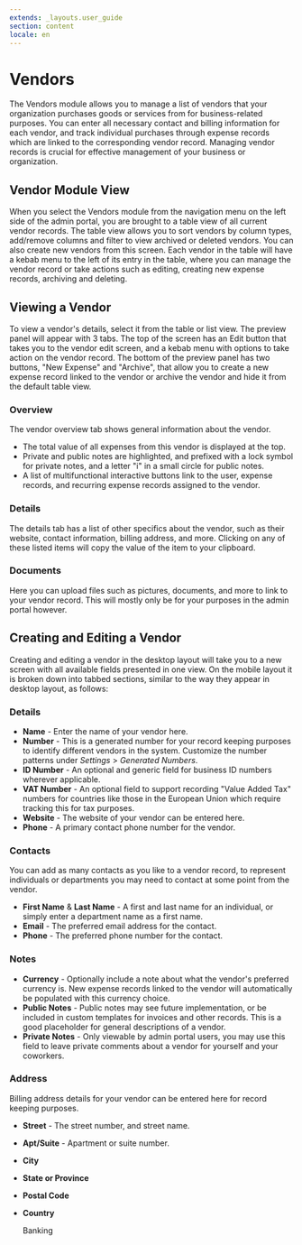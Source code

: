 ```yaml
---
extends: _layouts.user_guide
section: content
locale: en
---
```


# Vendors

The Vendors module allows you to manage a list of vendors that your organization purchases goods or services from for business-related purposes. You can enter all necessary contact and billing information for each vendor, and track individual purchases through expense records which are linked to the corresponding vendor record. Managing vendor records is crucial for effective management of your business or organization.

## Vendor Module View

When you select the Vendors module from the navigation menu on the left side of the admin portal, you are brought to a table view of all current vendor records. The table view allows you to sort vendors by column types, add/remove columns and filter to view archived or deleted vendors. You can also create new vendors from this screen. Each vendor in the table will have a kebab menu to the left of its entry in the table, where you can manage the vendor record or take actions such as editing, creating new expense records, archiving and deleting.

## Viewing a Vendor

To view a vendor's details, select it from the table or list view. The preview panel will appear with 3 tabs. The top of the screen has an Edit button that takes you to the vendor edit screen, and a kebab menu with options to take action on the vendor record. The bottom of the preview panel has two buttons, "New Expense" and "Archive", that allow you to create a new expense record linked to the vendor or archive the vendor and hide it from the default table view.

### Overview

The vendor overview tab shows general information about the vendor.

- The total value of all expenses from this vendor is displayed at the top.
- Private and public notes are highlighted, and prefixed with a lock symbol for private notes, and a letter "i" in a small circle for public notes.
- A list of multifunctional interactive buttons link to the user, expense records, and recurring expense records assigned to the vendor.

### Details

The details tab has a list of other specifics about the vendor, such as their website, contact information, billing address, and more. Clicking on any of these listed items will copy the value of the item to your clipboard.

### Documents

Here you can upload files such as pictures, documents, and more to link to your vendor record. This will mostly only be for your purposes in the admin portal however.

## Creating and Editing a Vendor

Creating and editing a vendor in the desktop layout will take you to a new screen with all available fields presented in one view. On the mobile layout it is broken down into tabbed sections, similar to the way they appear in desktop layout, as follows:

### Details

- **Name** - Enter the name of your vendor here.
- **Number** - This is a generated number for your record keeping purposes to identify different vendors in the system. Customize the number patterns under _Settings_ > _Generated Numbers_.
- **ID Number** - An optional and generic field for business ID numbers wherever applicable.
- **VAT Number** - An optional field to support recording "Value Added Tax" numbers for countries like those in the European Union which require tracking this for tax purposes.
- **Website** - The website of your vendor can be entered here.
- **Phone** - A primary contact phone number for the vendor.

### Contacts

You can add as many contacts as you like to a vendor record, to represent individuals or departments you may need to contact at some point from the vendor.

- **First Name** & **Last Name** - A first and last name for an individual, or simply enter a department name as a first name.
- **Email** - The preferred email address for the contact.
- **Phone** - The preferred phone number for the contact.

### Notes

- **Currency** - Optionally include a note about what the vendor's preferred currency is. New expense records linked to the vendor will automatically be populated with this currency choice.
- **Public Notes** - Public notes may see future implementation, or be included in custom templates for invoices and other records. This is a good placeholder for general descriptions of a vendor.
- **Private Notes** - Only viewable by admin portal users, you may use this field to leave private comments about a vendor for yourself and your coworkers.

### Address

Billing address details for your vendor can be entered here for record keeping purposes.

- **Street** - The street number, and street name.
- **Apt/Suite** - Apartment or suite number.
- **City**
- **State or Province**
- **Postal Code**
- **Country**

  <x-next url=/en/banking>Banking</x-next>
